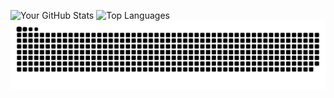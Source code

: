 ![Your GitHub Stats](https://github-readme-stats.vercel.app/api?username=innoxv&show_icons=true&theme=radical) ![Top Languages](https://github-readme-stats.vercel.app/api/top-langs/?username=innoxv&layout=compact&theme=radical) 
![Snake Animation](https://github.com/innoxv/innoxv/blob/main/output/github-contribution-grid-snake-dark.svg)

<!-- [![Trophies](https://github-profile-trophy.vercel.app/?username=innoxv&theme=onedark)](https://github.com/ryo-ma/github-profile-trophy) -->
<!-- ![Streak Stats](https://github-readme-streak-stats.herokuapp.com/?user=innoxv&theme=dark)--> 

